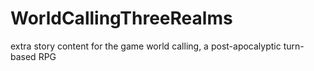 # WorldCallingThreeRealms
extra story content for the game world calling, a post-apocalyptic turn-based RPG

